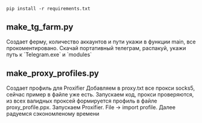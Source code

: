 `pip install -r requirements.txt`

<h2> make_tg_farm.py </h2>
Создает ферму, количество аккаунтов и пути укажи в функции main, все прокоментировано.
Скачай портативный телеграм, распакуй, укажи путь к `Telegram.exe` и `modules`

<h2> make_proxy_profiles.py </h2>
Создает профиль для Proxifier
Добавляем в proxy.txt все прокси socks5, сейчас пример в файле уже есть.
Запускаем код, прокси проверяются, из всех валидных проксей формируется профиль в файле proxy_profile.ppx. 
Запускаем Proxifier. File -> import profile. Далее радуемся сэкономленому времени
